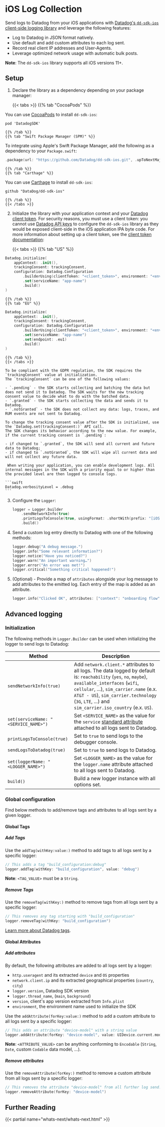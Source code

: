 # iOS Log Collection

Send logs to Datadog from your iOS applications with [Datadog's `dd-sdk-ios` client-side logging library][1] and leverage the following features:

* Log to Datadog in JSON format natively.
* Use default and add custom attributes to each log sent.
* Record real client IP addresses and User-Agents.
* Leverage optimized network usage with automatic bulk posts.

**Note**: The `dd-sdk-ios` library supports all iOS versions 11+.

## Setup

1. Declare the library as a dependency depending on your package manager:

    {{< tabs >}}
    {{% tab "CocoaPods" %}}

You can use [CocoaPods][6] to install `dd-sdk-ios`:
```
pod 'DatadogSDK'
```

[6]: https://cocoapods.org/

    {{% /tab %}}
    {{% tab "Swift Package Manager (SPM)" %}}

To integrate using Apple's Swift Package Manager, add the following as a dependency to your `Package.swift`:
```swift
.package(url: "https://github.com/Datadog/dd-sdk-ios.git", .upToNextMajor(from: "1.0.0"))
```

    {{% /tab %}}
    {{% tab "Carthage" %}}

You can use [Carthage][7] to install `dd-sdk-ios`:
```
github "DataDog/dd-sdk-ios"
```

[7]: https://github.com/Carthage/Carthage

    {{% /tab %}}
    {{< /tabs >}}

2. Initialize the library with your application context and your [Datadog client token][2]. For security reasons, you must use a client token: you cannot use [Datadog API keys][3] to configure the `dd-sdk-ios` library as they would be exposed client-side in the iOS application IPA byte code. For more information about setting up a client token, see the [client token documentation][2]:

    {{< tabs >}}
    {{% tab "US" %}}

```swift
Datadog.initialize(
    appContext: .init(),
    trackingConsent: trackingConsent,
    configuration: Datadog.Configuration
        .builderUsing(clientToken: "<client_token>", environment: "<environment_name>")
        .set(serviceName: "app-name")
        .build()
)
```

    {{% /tab %}}
    {{% tab "EU" %}}

```swift
Datadog.initialize(
    appContext: .init(),
    trackingConsent: trackingConsent,
    configuration: Datadog.Configuration
        .builderUsing(clientToken: "<client_token>", environment: "<environment_name>")
        .set(serviceName: "app-name")
        .set(endpoint: .eu1)
        .build()
)
```

    {{% /tab %}}
    {{< /tabs >}}

    To be compliant with the GDPR regulation, the SDK requires the `trackingConsent` value at initialization.
    The `trackingConsent` can be one of the following values:

    - `.pending` - the SDK starts collecting and batching the data but does not send it to Datadog. The SDK waits for the new tracking consent value to decide what to do with the batched data.
    - `.granted` - the SDK starts collecting the data and sends it to Datadog.
    - `.notGranted` - the SDK does not collect any data: logs, traces, and RUM events are not sent to Datadog.

    To change the tracking consent value after the SDK is initialized, use the `Datadog.set(trackingConsent:)` API call.
    The SDK changes its behavior according to the new value. For example, if the current tracking consent is `.pending`:

    - if changed to `.granted`, the SDK will send all current and future data to Datadog;
    - if changed to `.notGranted`, the SDK will wipe all current data and will not collect any future data.

     When writing your application, you can enable development logs. All internal messages in the SDK with a priority equal to or higher than the provided level are then logged to console logs.

    ```swift
    Datadog.verbosityLevel = .debug
    ```

3. Configure the `Logger`:

    ```swift
    logger = Logger.builder
        .sendNetworkInfo(true)
        .printLogsToConsole(true, usingFormat: .shortWith(prefix: "[iOS App] "))
        .build()
    ```

4. Send a custom log entry directly to Datadog with one of the following methods:

    ```swift
    logger.debug("A debug message.")
    logger.info("Some relevant information?")
    logger.notice("Have you noticed?")
    logger.warn("An important warning…")
    logger.error("An error was met!")
    logger.critical("Something critical happened!")
    ```

5. (Optional) - Provide a map of `attributes` alongside your log message to add attributes to the emitted log. Each entry of the map is added as an attribute.

    ```swift
    logger.info("Clicked OK", attributes: ["context": "onboarding flow"])
    ```

## Advanced logging

### Initialization

The following methods in `Logger.Builder` can be used when initializing the logger to send logs to Datadog:

| Method                           | Description                                                                                                                                                                                                                         |
|----------------------------------|-------------------------------------------------------------------------------------------------------------------------------------------------------------------------------------------------------------------------------------|
| `sendNetworkInfo(true)`    | Add `network.client.*` attributes to all logs. The data logged by default is: `reachability` (`yes`, `no`, `maybe`), `available_interfaces` (`wifi`, `cellular`, ...), `sim_carrier.name` (e.x. `AT&T - US`), `sim_carrier.technology` (`3G`, `LTE`, ...) and `sim_carrier.iso_country` (e.x. `US`). |
| `set(serviceName: "<SERVICE_NAME>")` | Set `<SERVICE_NAME>` as the value for the `service` [standard attribute][4] attached to all logs sent to Datadog.                                                                                                                        |
| `printLogsToConsole(true)`     | Set to `true` to send logs to the debugger console.                                                                                                                                                                                         |
| `sendLogsToDatadog(true)`    | Set to `true` to send logs to Datadog.                                                                                                                                                                                              |
| `set(loggerName: "<LOGGER_NAME>")`   | Set `<LOGGER_NAME>` as the value for the `logger.name` attribute attached to all logs sent to Datadog.                                                                                                                                   |
| `build()`                        | Build a new logger instance with all options set.                                                                                                                                                                                   |

### Global configuration

Find below methods to add/remove tags and attributes to all logs sent by a given logger.

#### Global Tags

##### Add Tags

Use the `addTag(withKey:value:)` method to add tags to all logs sent by a specific logger:

```swift
// This adds a tag "build_configuration:debug"
logger.addTag(withKey: "build_configuration", value: "debug")
```

**Note**: `<TAG_VALUE>` must be a `String`.

##### Remove Tags

Use the `removeTag(withKey:)` method to remove tags from all logs sent by a specific logger:

```swift
// This removes any tag starting with "build_configuration"
logger.removeTag(withKey: "build_configuration")
```

[Learn more about Datadog tags][5].

#### Global Attributes

##### Add attributes

By default, the following attributes are added to all logs sent by a logger:

* `http.useragent` and its extracted `device` and `OS` properties
* `network.client.ip` and its extracted geographical properties (`country`, `city`)
* `logger.version`, Datadog SDK version
* `logger.thread_name`, (`main`, `background`)
* `version`, client's app version extracted from `Info.plist`
* `environment`, the environment name used to initialize the SDK

Use the `addAttribute(forKey:value:)` method to add a custom attribute to all logs sent by a specific logger:

```swift
// This adds an attribute "device-model" with a string value
logger.addAttribute(forKey: "device-model", value: UIDevice.current.model)
```

**Note**: `<ATTRIBUTE_VALUE>` can be anything conforming to `Encodable` (`String`, `Date`, custom `Codable` data model, ...).

##### Remove attributes

Use the `removeAttribute(forKey:)` method to remove a custom attribute from all logs sent by a specific logger:

```swift
// This removes the attribute "device-model" from all further log send.
logger.removeAttribute(forKey: "device-model")

```

## Further Reading

{{< partial name="whats-next/whats-next.html" >}}

[1]: https://github.com/DataDog/dd-sdk-ios
[2]: https://docs.datadoghq.com/account_management/api-app-keys/#client-tokens
[3]: https://docs.datadoghq.com/account_management/api-app-keys/#api-keys
[4]: https://docs.datadoghq.com/logs/processing/attributes_naming_convention/
[5]: https://docs.datadoghq.com/tagging/
